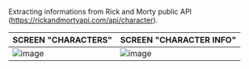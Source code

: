 Extracting informations from Rick and Morty public API (https://rickandmortyapi.com/api/character).

|SCREEN "CHARACTERS"|SCREEN "CHARACTER INFO"|
|-|-|
|![image](https://github.com/user-attachments/assets/ecaf4b47-627d-4703-9eec-51b3434923dd)|![image](https://github.com/user-attachments/assets/de2b1b82-64e0-4fd3-8829-fa15ad5cf99c)|
